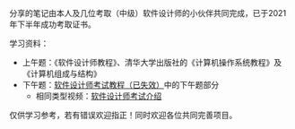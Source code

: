 分享的笔记由本人及几位考取（中级）软件设计师的小伙伴共同完成，已于2021年下半年成功考取证书。



学习资料：

- 上午题：《软件设计师教程》、清华大学出版社的《计算机操作系统教程》及《计算机组成与结构》
- 下午题：[软件设计师考试教程（已失效）](https://www.bilibili.com/video/BV1rW411j7e7)中的下午题部分
  - 相同类型视频：[软件设计师考试介绍](https://www.bilibili.com/video/BV1D3411J7kc/?share_source=copy_web&vd_source=c77cb51197f9cb1426609e98801db8c5)



仅供学习参考，若有错误欢迎指正！同时欢迎各位共同完善项目。
